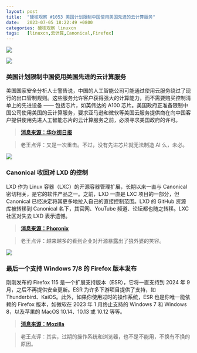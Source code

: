 ```yaml
---
layout: post
title:	"硬核观察 #1053 美国计划限制中国使用美国先进的云计算服务"
date:	2023-07-05 18:22:49 +0800 
categories:	硬核观察 linuxcn 
tags:	[linuxcn,云计算,Canonical,Firefox]
---
```



![](/Asserts/Images//attachment/album/202307/05/182139y24fir07t4g7ot07.jpg)


![](/Asserts/Images//attachment/album/202307/05/182153arvkrnxl3wkrnll3.jpg)


### 美国计划限制中国使用美国先进的云计算服务


美国国家安全分析人士警告说，中国的人工智能公司可能通过使用云服务绕过了现行的出口管制规则。这些服务允许客户获得强大的计算能力，而不需要购买控制清单上的先进设备 —— 包括芯片，如英伟达的 A100 芯片。美国政府正准备限制中国公司使用美国的云计算服务，要求亚马逊和微软等美国云服务提供商在向中国客户提供使用先进人工智能芯片的云计算服务之前，必须寻求美国政府的许可。



> 
> **[消息来源：华尔街日报](https://www.wsj.com/articles/u-s-looks-to-restrict-chinas-access-to-cloud-computing-to-protect-advanced-technology-f771613)**
> 
> 
> 



> 
> 老王点评：又是一次重击。不过，没有先进芯片就无法制造 AI 么，未必。
> 
> 
> 


![](/Asserts/Images//attachment/album/202307/05/182211lh53nfzi36ca5jce.jpg)


### Canonical 收回对 LXD 的控制


LXD 作为 Linux 容器（LXC）的开源容器管理扩展，长期以来一直与 Canonical 密切相关，是它的软件产品之一。之前，LXD 一直是 LXC 项目的一部分，但 Canonical 已经决定将其更多地拉入自己的直接控制范围。LXD 的 GitHub 资源库被转移到 Canonical 名下，其官网、YouTube 频道、论坛都也随之转移。LXC 社区对失去 LXD 表示遗憾。



> 
> **[消息来源：Phoronix](https://www.phoronix.com/news/Canonical-Pulls-In-LXD)**
> 
> 
> 



> 
> 老王点评：越来越多的看到企业对开源暴露出了狼外婆的笑容。
> 
> 
> 


![](/Asserts/Images//attachment/album/202307/05/182226g1mzjhzrrm3xmtka.jpg)


### 最后一个支持 Windows 7/8 的 Firefox 版本发布


刚刚发布的 Firefox 115 是一个扩展支持版本（ESR），它将一直支持到 2024 年 9 月，之后不再提供安全更新。ESR 为许多下游项目提供了支持，如 Thunderbird、KaiOS。此外，如果你使用过时的操作系统，ESR 也是你唯一能依赖的 Firefox 版本，如微软在 2023 年 1 月终止支持的 Windows 7 和 Windows 8，以及苹果的 MacOS 10.14、10.13 或 10.12 等等。



> 
> **[消息来源：Mozilla](https://www.mozilla.org/en-US/firefox/115.0/releasenotes/)**
> 
> 
> 



> 
> 老王点评：其实，过期的操作系统和浏览器，也不是不能用，不换有不换的原因。
> 
> 
>
